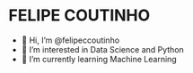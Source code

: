 <H1>FELIPE COUTINHO</H1>

- 👋 Hi, I’m @felipeccoutinho
- 👀 I’m interested in Data Science and Python
- 🌱 I’m currently learning Machine Learning


<!---
felipeccoutinho/felipeccoutinho is a ✨ special ✨ repository because its `README.md` (this file) appears on your GitHub profile.
You can click the Preview link to take a look at your changes.
--->

